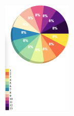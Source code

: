 <center>
<img alt="pie-chart" width="40%" src="https://github.com/kirill-khalevin-lt/pie-chart-js/blob/master/pie-chart.png"/>
</center>
